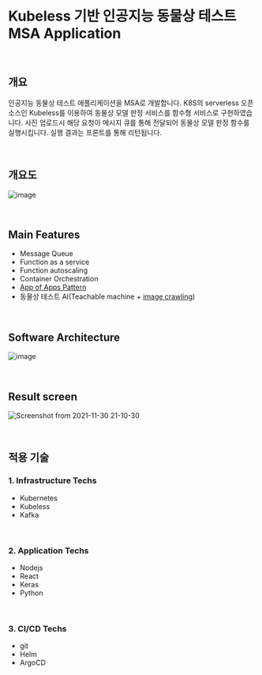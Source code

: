 # Kubeless 기반 인공지능 동물상 테스트 MSA Application

<br/>

## 개요

인공지능 동물상 테스트 애플리케이션을 MSA로 개발합니다.
K8S의 serverless 오픈소스인 Kubeless를 이용하여 동물상 모델 판정 서비스를 함수형 서비스로 구현하였습니다. 사진 업로드시 해당 요청이 메시지 큐를 통해 전달되어 동물상 모델 판정 함수를 실행시킵니다. 실행 결과는 프론트를 통해 리턴됩니다.

<br/>

## 개요도

![image](https://user-images.githubusercontent.com/66519046/144041217-981762bc-be0e-4ca7-9d3b-6c70abbeedcd.png)

<br/>

## Main Features

-   Message Queue
-   Function as a service
-   Function autoscaling
-   Container Orchestration
-   [App of Apps Pattern](https://github.com/sjoh0704/Sseung-Helm-Chart/tree/master/Kubeless-MSA-Application "go to sjoh0704's helm chart!")
-   동물상 테스트 AI(Teachable machine + [image crawling](https://github.com/sjoh0704/Image-Crawling "image crawling"))

<br/>


## Software Architecture

![image](https://user-images.githubusercontent.com/66519046/141689717-f0f58ac2-b03a-4b46-9519-4fddd07edfac.png)


<br/>

## Result screen

![Screenshot from 2021-11-30 21-10-30](https://user-images.githubusercontent.com/66519046/144045687-dfc0c4c4-8fee-4f25-86c8-5ea980c1e0b8.png)


<br/>

## 적용 기술

### 1. Infrastructure Techs

-   Kubernetes
-   Kubeless
-   Kafka

<br/>

### 2. Application Techs

-   Nodejs
-   React
-   Keras
-   Python

<br/>

### 3. CI/CD Techs

<!-- - [Helm](https://github.com/sjoh0704/Sseung-Helm-Chart/tree/master/MSA-Shop "go to sjoh0704's helm chart!") -->
<!-- - Jenkins -->

-   git
-   Helm
-   ArgoCD


<br/>
